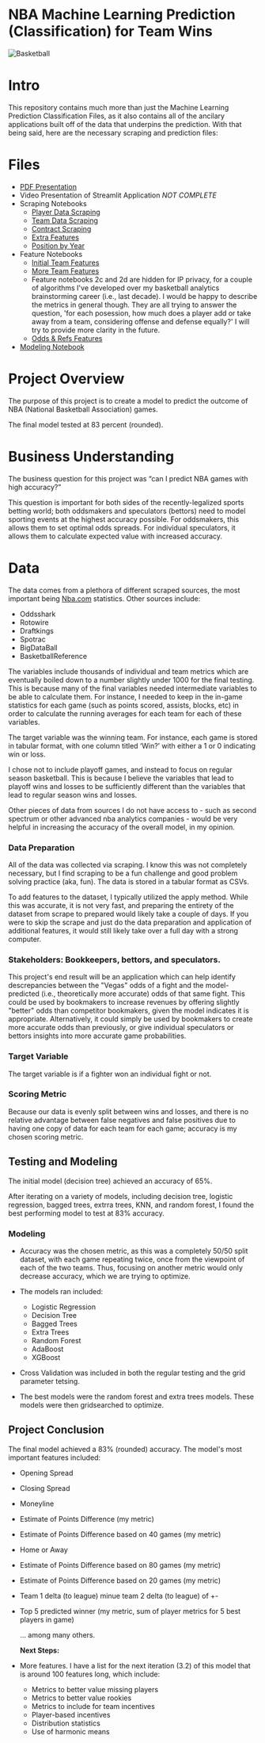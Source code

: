
# NBA Machine Learning Prediction (Classification) for Team Wins

![Basketball](images/ball.png)

# Intro
This repository contains much more than just the Machine Learning Prediction Classification Files, as it also contains all of the ancilary applications built off of the data that underpins the prediction. With that being said, here are the necessary scraping and prediction files:

# Files
- [PDF Presentation](https://github.com/tmcroyce/NBA_Prediction_Classification_Public/blob/master/Printed_PDF_Notebooks/NBA%20Prediction%20Presentation%20PDF.pdf)
- Video Presentation of Streamlit Application *NOT COMPLETE*
- Scraping Notebooks
  - [Player Data Scraping](https://github.com/tmcroyce/NBA_Prediction_Classification_Public/blob/master/Printed_PDF_Notebooks/1a_Player_Data_Scraping.pdf)
  - [Team Data Scraping](https://github.com/tmcroyce/NBA_Prediction_Classification_Public/blob/master/Printed_PDF_Notebooks/1b_Team_Data_Scraping.pdf)
  - [Contract Scraping](https://github.com/tmcroyce/NBA_Prediction_Classification_Public/blob/master/Printed_PDF_Notebooks/1c_Contracts_Scrape.pdf)
  - [Extra Features](https://github.com/tmcroyce/NBA_Prediction_Classification_Public/blob/master/Printed_PDF_Notebooks/1d_Extra_Feature_Scraping.pdf)
  - [Position by Year](https://github.com/tmcroyce/NBA_Prediction_Classification_Public/blob/master/Printed_PDF_Notebooks/1e_Position_By_Year_Scraping.pdf)
- Feature Notebooks
    -  [Initial Team Features](https://github.com/tmcroyce/NBA_Prediction_Classification_Public/blob/master/Printed_PDF_Notebooks/2a_Initial_Team_Features.pdf)
    -  [More Team Features](https://github.com/tmcroyce/NBA_Prediction_Classification_Public/blob/master/Printed_PDF_Notebooks/2b_More_Team_Features.pdf)
    -  Feature notebooks 2c and 2d are hidden for IP privacy, for a couple of algorithms I've developed over my basketball analytics brainstorming career (i.e., last decade). I would be happy to describe the metrics in general though. They are all trying to answer the question, 'for each posession, how much does a player add or take away from a team, considering offense and defense equally?' I will try to provide more clarity in the future.
    -  [Odds & Refs Features](https://github.com/tmcroyce/NBA_Prediction_Classification_Public/blob/master/Printed_PDF_Notebooks/2f_Odds_and_Refs_Features.pdf)
- [Modeling Notebook](https://github.com/tmcroyce/NBA_Prediction_Classification_Public/blob/master/Printed_PDF_Notebooks/3_Win_Classification.pdf)


# Project Overview
The purpose of this project is to create a model to predict the outcome of NBA (National Basketball Association) games. 

The final model tested at 83 percent (rounded). 

# Business Understanding
The business question for this project was “can I predict NBA games with high accuracy?”

This question is important for both sides of the recently-legalized sports betting world; both oddsmakers and speculators (bettors) need to model sporting events at the highest accuracy possible. For oddsmakers, this allows them to set optimal odds spreads. For individual speculators, it allows them to calculate expected value with increased accuracy.

# Data
The data comes from a plethora of different scraped sources, the most important being [Nba.com](http://Nba.com) statistics. Other sources include:

- Oddsshark
- Rotowire
- Draftkings
- Spotrac
- BigDataBall
- BasketballReference

The variables include thousands of individual and team metrics which are eventually boiled down to a number slightly under 1000 for the final testing. This is because many of the final variables needed intermediate variables to be able to calculate them. For instance, I needed to keep in the in-game statistics for each game (such as points scored, assists, blocks, etc) in order to calculate the running averages for each team for each of these variables. 

The target variable was the winning team. For instance, each game is stored in tabular format, with one column titled ‘Win?’ with either a 1 or 0 indicating win or loss. 

I chose not to include playoff games, and instead to focus on regular season basketball. This is because I believe the variables that lead to playoff wins and losses to be sufficiently different than the variables that lead to regular season wins and losses. 

Other pieces of data from sources I do not have access to - such as second spectrum or other advanced nba analytics companies - would be very helpful in increasing the accuracy of the overall model, in my opinion.

### Data Preparation

All of the data was collected via scraping. I know this was not completely necessary, but I find scraping to be a fun challenge and good problem solving practice (aka, fun). The data is stored in a tabular format as CSVs. 

To add features to the dataset, I typically utilized the apply method. While this was accurate, it is not very fast, and preparing the entirety of the dataset from scrape to prepared would likely take a couple of days. If you were to skip the scrape and just do the data preparation and application of additional features, it would still likely take over a full day with a strong computer.


### Stakeholders: Bookkeepers, bettors, and speculators. 


This project's end result will be an application which can help identify descrepancies between the "Vegas" odds of a fight and the model-predicted (i.e., theoretically more accurate) odds of that same fight. This could be used by bookmakers to increase revenues by offering slightly "better" odds than competitor bookmakers, given the model indicates it is appropriate. Alternatively, it could simply be used by bookmakers to create more accurate odds than previously, or give individual speculators or bettors insights into more accurate game probabilities. 


### Target Variable

The target variable is if a fighter won an individual fight or not.

### Scoring Metric

Because our data is evenly split between wins and losses, and there is no relative advantage between false negatives and false positives due to having one copy of data for each team for each game; accuracy is my chosen scoring metric.


## Testing and Modeling
The initial model (decision tree) achieved an accuracy of 65%. 

After iterating on a variety of models, including decision tree, logistic regression, bagged trees, extrra trees, KNN, and random forest, I found the best performing model to test at 83% accuracy. 

### Modeling

- Accuracy was the chosen metric, as this was a completely 50/50 split dataset, with each game repeating twice, once from the viewpoint of each of the two teams. Thus, focusing on another metric would only decrease accuracy, which we are trying to optimize.


- The models ran included:
    - Logistic Regression
    - Decision Tree
    - Bagged Trees
    - Extra Trees
    - Random Forest
    - AdaBoost
    - XGBoost

- Cross Validation was included in both the regular testing and the grid parameter tetsing.

- The best models were the random forest and extra trees models. These models were then gridsearched to optimize.

## Project Conclusion
The final model achieved a 83% (rounded) accuracy. 
The model's most important features included:
- Opening Spread
- Closing Spread
- Moneyline
- Estimate of Points Difference (my metric)
- Estimate of Points Difference based on 40 games (my metric)
- Home or Away
- Estimate of Points Difference based on 80 games (my metric)
- Estimate of Points Difference based on 20 games (my metric)
- Team 1 delta (to league) minue team 2 delta (to league) of +-
- Top 5 predicted winner (my metric, sum of player metrics for 5 best players in game)
    
  ... among many others. 
  
  **Next Steps:**

- More features. I have a list for the next iteration (3.2) of this model that is around 100 features long, which include:
    - Metrics to better value missing players
    - Metrics to better value rookies
    - Metrics to include for team incentives
    - Player-based incentives
    - Distribution statistics
    - Use of harmonic means


